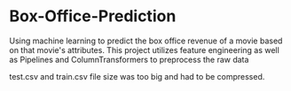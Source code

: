 # Box-Office-Prediction
Using machine learning to predict the box office revenue of a movie based on that movie's attributes.
This project utilizes feature engineering as well as Pipelines and ColumnTransformers to preprocess the raw data

test.csv and train.csv file size was too big and had to be compressed.
